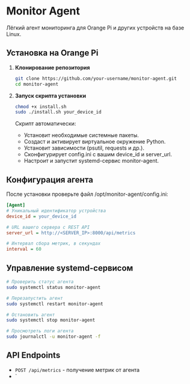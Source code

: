 # Monitor Agent

Лёгкий агент мониторинга для Orange Pi и других устройств на базе Linux.

## Установка на Orange Pi

1. **Клонирование репозитория**
   ```bash
   git clone https://github.com/your-username/monitor-agent.git
   cd monitor-agent
   ```
2. **Запуск скрипта установки**
   ```bash
   chmod +x install.sh
   sudo ./install.sh your_device_id
   ```
   Скрипт автоматически:
   
   - Установит необходимые системные пакеты.
   - Создаст и активирует виртуальное окружение Python.
   - Установит зависимости (psutil, requests и др.).
   - Сконфигурирует config.ini с вашим device_id и server_url.
   - Настроит и запустит systemd-сервис monitor-agent.

## Конфигурация агента
После установки проверьте файл /opt/monitor-agent/config.ini:

```ini
[Agent]
# Уникальный идентификатор устройства
device_id = your_device_id

# URL вашего сервера с REST API
server_url = http://<SERVER_IP>:8000/api/metrics

# Интервал сбора метрик, в секундах
interval = 60
```

## Управление systemd-сервисом
```bash
# Проверить статус агента
sudo systemctl status monitor-agent

# Перезапустить агент
sudo systemctl restart monitor-agent

# Остановить агент
sudo systemctl stop monitor-agent

# Просмотреть логи агента
sudo journalctl -u monitor-agent -f
```

## API Endpoints

- `POST /api/metrics` - получение метрик от агента
- `